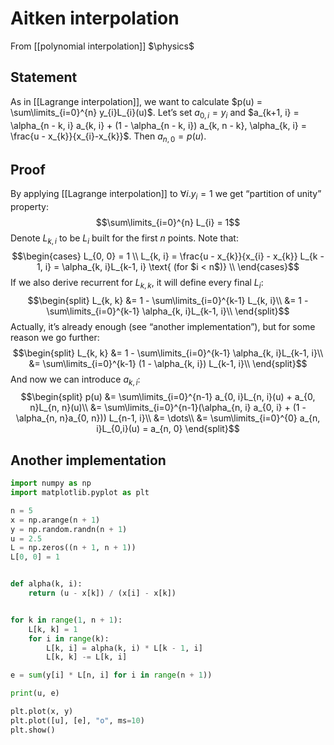 # Aitken interpolation
From [[polynomial interpolation]]
$\physics$
## Statement
As in [[Lagrange interpolation]], we want to calculate $p(u) = \sum\limits_{i=0}^{n} y_{i}L_{i}(u)$.
Let’s set $a_{0, i} = y_{i}$ and $a_{k+1, i} = \alpha_{n - k, i} a_{k, i} + (1 - \alpha_{n - k, i}) a_{k, n - k}, \alpha_{k, i} = \frac{u - x_{k}}{x_{i}-x_{k}}$. Then $a_{n, 0} = p(u)$.

## Proof
By applying [[Lagrange interpolation]] to $\forall i. y_{i} = 1$ we get “partition of unity” property:
$$\sum\limits_{i=0}^{n} L_{i} = 1$$
Denote $L_{k, i}$ to be $L_{i}$ built for the first $n$ points. Note that:
$$\begin{cases}
L_{0, 0} = 1 \\
L_{k, i} = \frac{u - x_{k}}{x_{i} - x_{k}} L_{k - 1, i} = \alpha_{k, i}L_{k-1, i} \text{ (for $i < n$)} \\
\end{cases}$$
If we also derive recurrent for $L_{k, k}$, it will define every final $L_{i}$:
$$\begin{split}
L_{k, k} &= 1 - \sum\limits_{i=0}^{k-1} L_{k, i}\\
&= 1 - \sum\limits_{i=0}^{k-1} \alpha_{k, i}L_{k-1, i}\\
\end{split}$$
Actually, it’s already enough (see “another implementation”), but for some reason we go further:
$$\begin{split}
L_{k, k} &= 1 - \sum\limits_{i=0}^{k-1} \alpha_{k, i}L_{k-1, i}\\
&= \sum\limits_{i=0}^{k-1} (1 -  \alpha_{k, i}) L_{k-1, i}\\
\end{split}$$
And now we can introduce $a_{k, i}$:
$$\begin{split}
p(u) &= \sum\limits_{i=0}^{n-1} a_{0, i}L_{n, i}(u) + a_{0, n}L_{n, n}(u)\\
&= \sum\limits_{i=0}^{n-1}(\alpha_{n, i} a_{0, i} + (1 - \alpha_{n, n}a_{0, n})) L_{n-1, i}\\
&= \dots\\
&= \sum\limits_{i=0}^{0} a_{n, i}L_{0,i}(u) = a_{n, 0}
\end{split}$$

## Another implementation
```python
import numpy as np
import matplotlib.pyplot as plt

n = 5
x = np.arange(n + 1)
y = np.random.randn(n + 1)
u = 2.5
L = np.zeros((n + 1, n + 1))
L[0, 0] = 1


def alpha(k, i):
    return (u - x[k]) / (x[i] - x[k])


for k in range(1, n + 1):
    L[k, k] = 1
    for i in range(k):
        L[k, i] = alpha(k, i) * L[k - 1, i]
        L[k, k] -= L[k, i]

e = sum(y[i] * L[n, i] for i in range(n + 1))

print(u, e)

plt.plot(x, y)
plt.plot([u], [e], "o", ms=10)
plt.show()
```